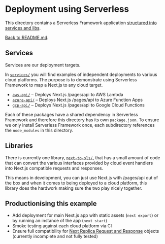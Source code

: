 # Deployment using Serverless

This directory contains a Serverless Framework application [structured into services and libs](https://www.serverless.com/blog/structuring-a-real-world-serverless-app).

[Back to README.md](../README.md).

## Services

Services are our deployment targets.

In [`services/`](services) you will find examples of independent deployments to various cloud platforms. The purpose is to demonstrate using Serverless Framework to map a Next.js to any cloud target.

- [`aws-api/`](services/aws-api) – Deploys Next.js /pages/api to AWS Lambda
- [`azure-api/`](services/azure-api) – Deploys Next.js /pages/api to Azure Function Apps
- [`gcp-api/`](services/gcp-api) – Deploys Next.js /pages/api to Google Cloud Functions

Each of these packages have a shared dependency in Serverless Framework and therefore this directory has its own `package.json`. To ensure we only install Serverless Framework once, each subdirectory references the `node_modules` in this directory.

## Libraries

There is currently one library, [`next-to-sls/`](libs/next-to-sls), that has a small amount of code that can convert the various interfaces provided by cloud event handlers into Next.js compatible requests and responses.

This means in development, you can just use Next.js with /pages/api out of the box and when it comes to being deployed to a cloud platform, this library does the hardwork making sure the two play nicely together.

## Productionising this example

- Add deployment for main Next.js app with static assets (`next export`) or by running an instance of the app (`next start`)
- Smoke testing against each cloud platform via CI
- Ensure full compatibility for [Next Replica Request and Response](libs/next-to-sls/next-replicas) objects (currently incomplete and not fully tested)
